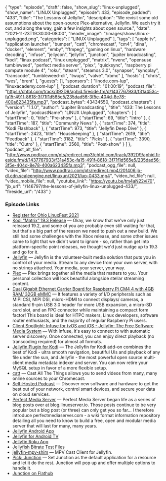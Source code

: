{
  "type": "episode",
  "draft": false,
  "show_slug": "linux-unplugged",
  "show_name": "LINUX Unplugged",
  "episode": 433,
  "episode_padded": "433",
  "title": "The Lessons of Jellyfin",
  "description": "We revisit some old assumptions about the open-source Plex-alternative, Jellyfin. We each try it out, and along the way, gain a few insights about open source.",
  "date": "2021-11-23T19:30:00-08:00",
  "header_image": "/images/shows/linux-unplugged.png",
  "categories": [
    "LINUX Unplugged"
  ],
  "tags": [
    "apple tv",
    "application launcher",
    "bumper",
    "catt",
    "chromecast",
    "cm4",
    "dlna",
    "docker",
    "element",
    "emby",
    "ffmpeg",
    "gaming on linux",
    "hardware decoding",
    "infuse",
    "jellycon",
    "jellyfin",
    "junction",
    "jupiter broadcasting",
    "kodi",
    "linux podcast",
    "linux unplugged",
    "matrix",
    "nvenc",
    "opensuse tumbleweed",
    "perfect media server",
    "plex",
    "quicksync",
    "raspberry pi compute module 4",
    "roku",
    "steam",
    "steamos 3.0",
    "synapse",
    "syncplay",
    "transcode",
    "tumbleweed-cli",
    "twups",
    "valve",
    "xbmc"
  ],
  "hosts": [
    "chris",
    "wes",
    "brent"
  ],
  "guests": [],
  "sponsors": [
    "linode.com-lup",
    "linuxacademy.com-lup"
  ],
  "podcast_duration": "01:00:19",
  "podcast_file": "https://chtbl.com/track/392D9/aphid.fireside.fm/d/1437767933/f31a453c-fa15-491f-8618-3f71f1d565e5/235dad56-3f5e-404d-8e78-400a623435fa.mp3",
  "podcast_bytes": 43434550,
  "podcast_chapters": {
    "version": "1.1.0",
    "author": "Jupiter Broadcasting",
    "title": "433: The Lessons of Jellyfin",
    "podcastName": "LINUX Unplugged",
    "chapters": [
      {
        "startTime": 0,
        "title": "Pre-show"
      },
      {
        "startTime": 69,
        "title": "Intro"
      },
      {
        "startTime": 187,
        "title": "Community News"
      },
      {
        "startTime": 374,
        "title": "Kodi Flashback"
      },
      {
        "startTime": 973,
        "title": "Jellyfin Deep Dive"
      },
      {
        "startTime": 2423,
        "title": "Housekeeping"
      },
      {
        "startTime": 2619,
        "title": "Feedback"
      },
      {
        "startTime": 3182,
        "title": "Picks"
      },
      {
        "startTime": 3390,
        "title": "Outro"
      },
      {
        "startTime": 3560,
        "title": "Post-show"
      }
    ]
  },
  "podcast_alt_file": "http://www.podtrac.com/pts/redirect.mp3/chtbl.com/track/392D9/aphid.fireside.fm/d/1437767933/f31a453c-fa15-491f-8618-3f71f1d565e5/235dad56-3f5e-404d-8e78-400a623435fa.mp3",
  "podcast_ogg_file": null,
  "video_file": "http://www.podtrac.com/pts/redirect.mp4/201406.jb-dl.cdn.scaleengine.net/linuxun/2021/lup-0433.mp4",
  "video_hd_file": null,
  "video_mobile_file": null,
  "youtube_link": "https://youtu.be/tm4aN22vi70",
  "jb_url": "/146797/the-lessons-of-jellyfin-linux-unplugged-433/",
  "fireside_url": "/433"
}


### Episode Links

  * [Register for Ohio LinuxFest 2021](https://www.linux.com/audience/enthusiast/register-for-ohio-linuxfest-2021/ "Register for Ohio LinuxFest 2021")
  * [Kodi “Matrix” 19.3 Release](https://kodi.tv/article/kodi-matrix-19-3-release/ "Kodi “Matrix” 19.3 Release") — Okay, we know that we've only just released 19.2, and some of you are probably even still waiting for that, but that's a big part of the reason we need to push out a new build. We still had some challenges with the Xbox release, and some other issues came to light that we didn't want to ignore - so, rather than get into platform-specific point releases, we thought we'd just nudge up to 19.3 and go for it.
  * [Jellyfin](https://jellyfin.org/ "Jellyfin") — Jellyfin is the volunteer-built media solution that puts you in control of your media. Stream to any device from your own server, with no strings attached. Your media, your server, your way.
  * [Plex](https://www.plex.tv/ "Plex") — Plex brings together all the media that matters to you. Your personal collection will look beautiful alongside stellar streaming content.
  * [Dual Gigabit Ethernet Carrier Board for Raspberry Pi CM4 4 with 4GB RAM/ 32GB eMMC](https://www.seeedstudio.com/Dual-GbE-Carrier-Board-with-4GB-RAM-32GB-eMMC-RPi-CM-4-p-4898.html "Dual Gigabit Ethernet Carrier Board for Raspberry Pi CM4 4 with 4GB RAM/ 32GB eMMC") — It features a variety of I/O peripherals such as MIPI CSI, MIPI DSI, micro-HDMI to connect displays/ cameras, a standard 9-pin USB 3.0 header for more USB expansion, a micro-SD card slot, and an FPC connector while maintaining a compact form factor! This board is ideal for HTPC makers, Linux developers, software router enthusiasts, and the majority of regular Raspberry Pi users.
  * [Client Spotlight: Infuse for tvOS and iOS - Jellyfin: The Free Software Media System](https://jellyfin.org/posts/client-infuse/ "Client Spotlight: Infuse for tvOS and iOS - Jellyfin: The Free Software Media System") — With Infuse, it's easy to connect to with automatic server discovery. Once connected, you can enjoy direct playback (no transcoding required) for almost all formats.
  * [Jellyfin Plugin for Kodi](https://github.com/jellyfin/jellyfin-kodi "Jellyfin Plugin for Kodi") — The Jellyfin for Kodi add-on combines the best of Kodi - ultra smooth navigation, beautiful UIs and playback of any file under the sun, and Jellyfin - the most powerful open source multi-client media metadata indexer and server. You can now retire your MySQL setup in favor of a more flexible setup.
  * [catt](https://github.com/skorokithakis/catt "catt") — Cast All The Things allows you to send videos from many, many online sources to your Chromecast.
  * [Self-Hosted Podcast](https://selfhosted.show/ "Self-Hosted Podcast") — Discover new software and hardware to get the best out of your network, control smart devices, and secure your data on cloud services.
  * [Perfect Media Server](https://perfectmediaserver.com/ "Perfect Media Server") — Perfect Media Server began life as a series of blog posts over at blog.linuxserver.io. Those posts continue to be very popular but a blog post (or three) can only get you so far... I therefore introduce perfectmediaserver.com - a wiki format information repository detailing all you need to know to build a free, open and modular media server that will last for many, many years.
  * [Jellyfin Android App](https://play.google.com/store/apps/details?id=org.jellyfin.mobile&hl=en_US&gl=US "Jellyfin Android App")
  * [Jellyfin for Android TV](https://play.google.com/store/apps/details?id=org.jellyfin.androidtv&hl=en_US&gl=US "Jellyfin for Android TV")
  * [Jellyfin Roku App](https://channelstore.roku.com/details/cc5e559d08d9ec87c5f30dcebdeebc12/jellyfin "Jellyfin Roku App")
  * [Jellyfish Bitrate Test Files](https://jell.yfish.us/ "Jellyfish Bitrate Test Files")
  * [jellyfin-mpv-shim](https://github.com/jellyfin/jellyfin-mpv-shim "jellyfin-mpv-shim") — MPV Cast Client for Jellyfin.
  * [Pick: Junction](https://github.com/sonnyp/Junction "Pick: Junction") — Set Junction as the default application for a resource and let it do the rest. Junction will pop up and offer multiple options to handle it.
  * [Junction on Flathub](https://flathub.org/apps/details/re.sonny.Junction "Junction on Flathub")


